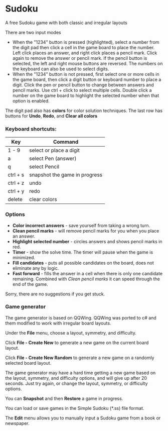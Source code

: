 # Sudoku
A free Sudoku game with both classic and irregular layouts

There are two input modes

- When the "1234" button is pressed (highlighted), select a number from the digit pad then click a cell in the game board to place the number. Left click places an answer, and right click places a pencil mark. Click again to remove the answer or pencil mark. If the pencil button is selected, the left and right mouse buttons are reversed. The numbers on the keyboard can also be used to select digits. 
- When the "1234" button is not pressed, first select one or more cells in the game board, then click a digit button or keyboard number to place a digit. Click the pen or pencil button to change between answers and pencil marks. Use ctrl + click to select multiple cells. Double click a number on the game board to highlight the selected number when that option is enabled.

The digit pad also has **colors** for color solution techniques.
The last row has buttons for **Undo**, **Redo**, and **Clear all colors**


### Keyboard shortcuts:

| Key | Command |
| --- | --- |
| 1 - 9 | select or place a digit |
| a | select Pen (answer) |
| q | select Pencil |
| ctrl + s | snapshot the game in progress |
| ctrl + z | undo |
| ctrl + y | redo |
| delete | clear colors |


### Options

- **Color incorrect answers** - save yourself from taking a wrong turn.
- **Clean pencil marks** - will remove pencil marks for you when you place an answer.
- **Highlight selected number** - circles answers and shows pencil marks in red.
- **Timer** - show the solve time. The timer will pause when the game is minimized.
- **Fill candidates** - puts all possible candidates on the board, does not eliminate any by logic.
- **Fast forward** - fills the answer in a cell when there is only one candidate remaining. Combined with *Clean pencil marks* it can speed through the end of the game.

Sorry, there are no suggestions if you get stuck.

### Game generator

The game generator is based on QQWing. QQWing was ported to c# and them modified to work with irregular board layouts.

Under the **File** menu, choose a layout, symmetry, and difficulty. 

Click **File - Create New** to generate a new game on the current board layout.

Click **File - Create New Random** to generate a new game on a randomly selected board layout.

The game generator may have a hard time getting a new game based on the layout, symmetry, and difficulty options, and will give up after 20 seconds. Just try again, or change the layout, symmetry, or difficulty options.

You can **Snapshot** and then **Restore** a game in progress.

You can load or save games in the Simple Sudoku (*.ss) file format.

The **Edit** menu allows you to manually input a Sudoku game from a book or newspaper.

